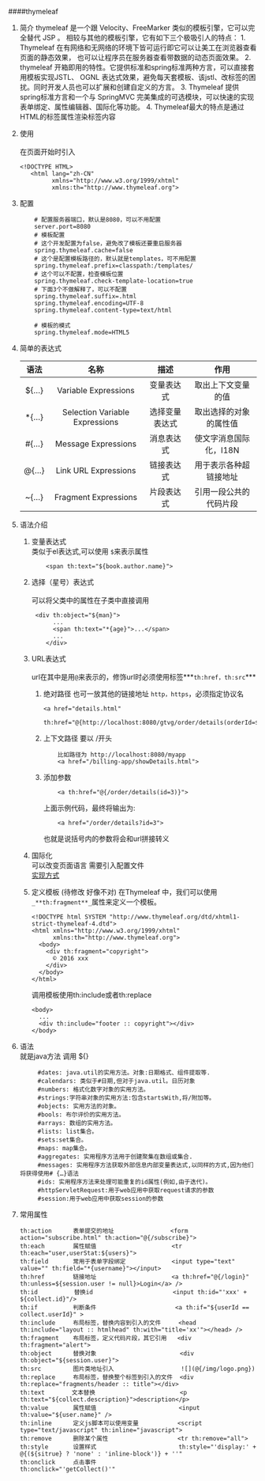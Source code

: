 ####thymeleaf
1.  简介
    thymeleaf 是一个跟 Velocity、FreeMarker 类似的模板引擎，它可以完全替代 JSP 。
    相较与其他的模板引擎，它有如下三个极吸引人的特点：
        1. Thymeleaf 在有网络和无网络的环境下皆可运行即它可以让美工在浏览器查看页面的静态效果，
        也可以让程序员在服务器查看带数据的动态页面效果。
        2. thymeleaf 开箱即用的特性。它提供标准和spring标准两种方言，可以直接套用模板实现JSTL、 OGNL
        表达式效果，避免每天套模板、该jstl、改标签的困扰。同时开发人员也可以扩展和创建自定义的方言。
        3. Thymeleaf 提供spring标准方言和一个与 SpringMVC 完美集成的可选模块，可以快速的实现表单绑定、属性编辑器、国际化等功能。
        4. Thymeleaf最大的特点是通过HTML的标签属性渲染标签内容
2.  使用<br>        
    在页面开始时引入
    ```$xslt
    <!DOCTYPE HTML>
       <html lang="zh-CN"
             xmlns="http://www.w3.org/1999/xhtml"
             xmlns:th="http://www.thymeleaf.org">
    ```
3.  配置    
    ```$xslt
        # 配置服务器端口，默认是8080，可以不用配置
        server.port=8080
        # 模板配置
        # 这个开发配置为false，避免改了模板还要重启服务器
        spring.thymeleaf.cache=false
        # 这个是配置模板路径的，默认就是templates，可不用配置
        spring.thymeleaf.prefix=classpath:/templates/
        # 这个可以不配置，检查模板位置
        spring.thymeleaf.check-template-location=true
        # 下面3个不做解释了，可以不配置
        spring.thymeleaf.suffix=.html
        spring.thymeleaf.encoding=UTF-8
        spring.thymeleaf.content-type=text/html
        
        # 模板的模式
        spring.thymeleaf.mode=HTML5
    ```
    
4.  简单的表达式
        
    |语法|名称|描述|作用|
    |:-------:|:------:|:-------:|:-------:|
    |${…}|Variable Expressions|变量表达式|取出上下文变量的值|
    |*{…}|Selection Variable Expressions|选择变量表达式	|取出选择的对象的属性值|
    |#{…}|Message Expressions|消息表达式|使文字消息国际化，I18N|
    |@{…}|Link URL Expressions|链接表达式|用于表示各种超链接地址|
    |~{…}|Fragment Expressions|片段表达式|	引用一段公共的代码片段|	 
    
    
       
5. 语法介绍    
    1. 变量表达式<br>
        类似于el表达式,可以使用 `$`来表示属性
        ```$xslt
            <span th:text="${book.author.name}">  
        ```
    2.  选择（星号）表达式 <br>  
        可以将父类中的属性在子类中直接调用
        ```$xslt
         <div th:object="${man}">  
              ...  
              <span th:text="*{age}">...</span>  
              ...  
            </div>  

        ```
    3. URL表达式 <br>   
        url在其中是用`@`来表示的，修饰url时必须使用标签***`th:href，th:src`***
        1.  绝对路径 也可一放其他的链接地址 `http，https`，必须指定协议名
              ```$xslt
              <a href="details.html" 
                 th:href="@{http://localhost:8080/gtvg/order/details(orderId=${o.id})}">view</a>
              ```
        2.  上下文路径 要以 /开头  
               ```$xslt
                   比如路径为 http://localhost:8080/myapp
                   <a href="/billing-app/showDetails.html">
               ```
        3.  添加参数
            ```aidl
                <a th:href="@{/order/details(id=3)}">
            ```
            上面示例代码，最终将输出为:
            ```aidl
                <a href="/order/details?id=3">
            ```
            也就是说括号内的参数将会和url拼接转义
            
    4. 国际化<br> 
        可以改变页面语言 需要引入配置文件<br> 
        [实现方式](https://blog.csdn.net/u010714901/article/details/51581424)
           
    5. 定义模板  (待修改 好像不对)
        在Thymeleaf 中，我们可以使用`_**th:fragment**_`属性来定义一个模板。
        ```$xslt
        <!DOCTYPE html SYSTEM "http://www.thymeleaf.org/dtd/xhtml1-strict-thymeleaf-4.dtd">
        <html xmlns="http://www.w3.org/1999/xhtml"
              xmlns:th="http://www.thymeleaf.org">
          <body>
            <div th:fragment="copyright">
              © 2016 xxx
            </div>
          </body>
        </html>
        ```
        调用模板使用th:include或者th:replace
        ```$xslt
        <body>
          ...
          <div th:include="footer :: copyright"></div> 
        </body>

        ```
6.  语法 <br>
    就是java方法   调用 ${}
    ```aidl
         #dates: java.util的实用方法。对象:日期格式、组件提取等.
         #calendars: 类似于#日期,但对于java.util。日历对象
         #numbers: 格式化数字对象的实用方法。
         #strings:字符串对象的实用方法:包含startsWith,将/附加等。
         #objects: 实用方法的对象。
         #bools: 布尔评价的实用方法。
         #arrays: 数组的实用方法。
         #lists: list集合。
         #sets:set集合。
         #maps: map集合。
         #aggregates: 实用程序方法用于创建聚集在数组或集合.
         #messages: 实用程序方法获取外部信息内部变量表达式,以同样的方式,因为他们将获得使用# {…}语法
         #ids: 实用程序方法来处理可能重复的id属性(例如,由于迭代)。
         #httpServletRequest:用于web应用中获取request请求的参数
         #session:用于web应用中获取session的参数
    ```
    
7. 常用属性  
    ```aidl
    th:action      表单提交的地址    　　　       <form action="subscribe.html" th:action="@{/subscribe}">
    th:each        属性赋值    　　　　　　　   　 <tr th:each="user,userStat:${users}">
    th:field       常用于表单字段绑定             <input type="text" value="" th:field="*{username}"></input>
    th:href        链接地址    　　　　　　　    　<a th:href="@{/login}" th:unless=${session.user != null}>Login</a> />
    th:id    　　   替换id    　　　       　     <input th:id="'xxx' + ${collect.id}"/>
    th:if          判断条件    　　　　          　<a th:if="${userId == collect.userId}" >
    th:include     布局标签，替换内容到引入的文件     <head th:include="layout :: htmlhead" th:with="title='xx'"></head> />
    th:fragment    布局标签，定义代码片段，其它引用   <div th:fragment="alert">
    th:object      替换对象    　　　            　 <div th:object="${session.user}">
    th:src         图片类地址引入    　　          　![](@{/img/logo.png})
    th:replace     布局标签，替换整个标签到引入的文件  <div th:replace="fragments/header :: title"></div>
    th:text    　  文本替换    　　               　<p th:text="${collect.description}">description</p>
    th:value       属性赋值    　　                <input th:value="${user.name}" />
    th:inline      定义js脚本可以使用变量           <script type="text/javascript" th:inline="javascript">
    th:remove      删除某个属性    　　　        　 <tr th:remove="all"> 
    th:style       设置样式    　　　　　　　　      th:style="'display:' + @{(${sitrue} ? 'none' : 'inline-block')} + ''"
    th:onclick     点击事件    　　　　　　         th:onclick="'getCollect()'"

    ```  
